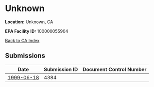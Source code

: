 # Unknown

**Location:** Unknown, CA

**EPA Facility ID:** 100000055904

[Back to CA Index](../../index.md)

## Submissions

| Date | Submission ID | Document Control Number |
|------|--------------|-------------------------|
| [1999-06-18](submissions/4384.md) | 4384 |  |
